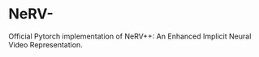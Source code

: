 # NeRV-
Official Pytorch implementation of NeRV++: An Enhanced Implicit Neural Video Representation. 
